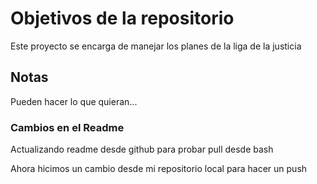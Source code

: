 # Objetivos de la repositorio

Este proyecto se encarga de manejar los planes de la liga de la justicia


## Notas
Pueden hacer lo que quieran...

### Cambios en el Readme
Actualizando readme desde github para probar pull desde bash

Ahora hicimos un cambio desde mi repositorio local para hacer un push
